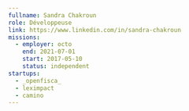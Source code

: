 ```yaml
---
fullname: Sandra Chakroun
role: Développeuse
link: https://www.linkedin.com/in/sandra-chakroun
missions:
  - employer: octo
    end: 2021-07-01
    start: 2017-05-10
    status: independent
startups:
  - _openfisca_
  - leximpact
  - camino
---
```

